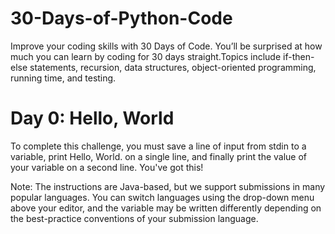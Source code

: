 # 30-Days-of-Python-Code
 Improve your coding skills with 30 Days of Code. You’ll be surprised at how much you can learn by coding for 30 days straight.Topics include if-then-else statements, recursion, data structures, object-oriented programming, running time, and testing. 
 
# Day 0: Hello, World
 To complete this challenge, you must save a line of input from stdin to a variable, print Hello, World. on a single line, and finally print the value of your variable on a second line.
You've got this!

Note: The instructions are Java-based, but we support submissions in many popular languages. You can switch languages using the drop-down menu above your editor, and the
variable may be written differently depending on the best-practice conventions of your submission language.
